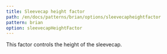 ```yaml
---
title: Sleevecap height factor
path: /en/docs/patterns/brian/options/sleevecapheightfactor
pattern: brian
option: sleevecapHeightFactor
---
```


This factor controls the height of the sleevecap.
